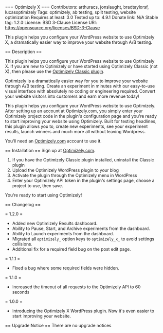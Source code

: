 === Optimizely X ===
Contributors: arthuracs, jonslaught, bradtaylorsf, lucasoptimizely
Tags: optimizely, ab testing, split testing, website optimization
Requires at least: 3.0
Tested up to: 4.9.1
Donate link: N/A
Stable tag: 1.2.0
License: BSD 3-Clause
License URI: https://opensource.org/licenses/BSD-3-Clause

This plugin helps you configure your WordPress website to use Optimizely X, a dramatically easier way to improve your website through A/B testing.

== Description ==

This plugin helps you configure your WordPress website to use Optimizely X. If you are new to Optimizely or have started using Optimizely Classic (not X), then please use the [Optimizely Classic plugin](https://wordpress.org/plugins/optimizely/).

Optimizely is a dramatically easier way for you to improve your website through A/B testing. Create an experiment in minutes with our easy-to-use visual interface with absolutely no coding or engineering required. Convert your website visitors into customers and earn more revenue today!

This plugin helps you configure your WordPress website to use Optimizely. After setting up an account at Optimizely.com, you simply enter your Optimizely project code in the plugin's configuration page and you're ready to start improving your website using Optimizely. Built for testing headlines, this plugin allows you to, create new experiments, see your experiment results, launch winners and much more all without leaving Wordpress.

You'll need an [Optimizely.com](http://www.optimizely.com) account to use it.

== Installation ==
Sign up at [Optimizely.com](http://www.optimizely.com).

1. If you have the Optimizely Classic plugin installed, uninstall the Classic plugin
2. Upload the Optimizely WordPress plugin to your blog
3. Activate the plugin through the Optimizely menu in WordPress
4. Enter your Optimizely API token in the plugin's settings page, choose a project to use, then save.

You're ready to start using Optimizely!

== Changelog ==

= 1.2.0 =
* Added new Optimizely Results dashboard.
* Ability to Pause, Start, and Archive experiments from the dashboard.
* Ability to Launch experiments from the dashboard.
* Migrated all `optimizely_` option keys to `optimizely_x_` to avoid settings collisions.
* Additional fix for a required field bug on the post edit page.

= 1.1.1 =
* Fixed a bug where some required fields were hidden.

= 1.1.0 =
* Increased the timeout of all requests to the Optimizely API to 60 seconds

= 1.0.0 =
* Introducing the Optimizely X WordPress plugin. Now it's even easier to start improving your website.

== Upgrade Notice ==
There are no upgrade notices

